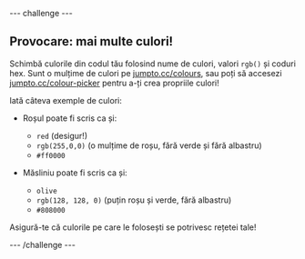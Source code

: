 \--- challenge \---

## Provocare: mai multe culori!

Schimbă culorile din codul tău folosind nume de culori, valori `rgb()` și coduri hex. Sunt o mulțime de culori pe <a href="http://jumpto.cc/colours" target="_blank">jumpto.cc/colours</a>, sau poți să accesezi <a href="http://jumpto.cc/colour-picker" target="_blank">jumpto.cc/colour-picker</a> pentru a-ți crea propriile culori!

Iată câteva exemple de culori:

+ Roșul poate fi scris ca și:
    
    + `red` (desigur!)
    + `rgb(255,0,0)` (o mulțime de roșu, fără verde și fără albastru)
    + `#ff0000`

+ Măsliniu poate fi scris ca și:
    
    + `olive`
    + `rgb(128, 128, 0)` (puțin roșu și verde, fără albastru)
    + `#808000`

Asigură-te că culorile pe care le folosești se potrivesc rețetei tale!

\--- /challenge \---